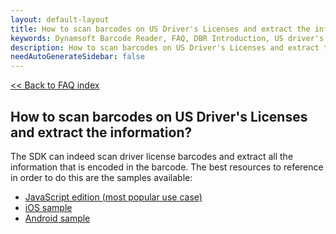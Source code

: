 ```yaml
---
layout: default-layout
title: How to scan barcodes on US Driver's Licenses and extract the information?
keywords: Dynamsoft Barcode Reader, FAQ, DBR Introduction, US driver's license
description: How to scan barcodes on US Driver's Licenses and extract the information?
needAutoGenerateSidebar: false
---
```


[<< Back to FAQ index](index.md)

## How to scan barcodes on US Driver's Licenses and extract the information?

The SDK can indeed scan driver license barcodes and extract all the information that is encoded in the barcode. The best resources to reference in order to do this are the samples available:

- [JavaScript edition (most popular use case)](https://github.com/Dynamsoft/dbr-browser-samples/blob/master/4.use-case/2.read-a-drivers-license.html)
- [iOS sample](https://github.com/Dynamsoft/barcode-reader-mobile-samples/tree/v9.6.20/ios/Swift/Usecase/ReadADriversLicenseSwift/)
- [Android sample](https://github.com/Dynamsoft/barcode-reader-mobile-samples/tree/v9.6.20/android/Java/Usecase/ReadADriversLicense/)

